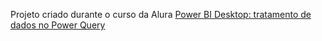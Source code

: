 Projeto criado durante o curso da Alura [Power BI Desktop: tratamento de dados no Power Query](https://cursos.alura.com.br/course/power-bi-desktop-tratamento-dados-power-query)